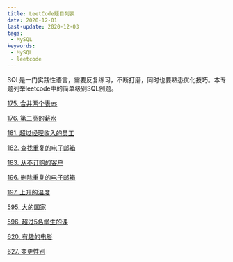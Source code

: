 ```yaml
---
title: LeetCode题目列表
date: 2020-12-01
last-update: 2020-12-03
tags:
 - MySQL
keywords:
 - MySQL
 - leetcode
---
```


SQL是一门实践性语言，需要反复练习，不断打磨，同时也要熟悉优化技巧。本专题列举leetcode中的简单级别SQL例题。

[175. 合并两个表es](175.%20合并两个表.md)<Badge text="简单" type="tip"/>  

[176. 第二高的薪水](176.%20第二高的薪水.md)<Badge text="简单" type="tip"/>

[181. 超过经理收入的员工](181.%20超过经理收入的员工.md)<Badge text="简单" type="tip"/>

[182. 查找重复的电子邮箱](182.%20查找重复的电子邮箱.md)<Badge text="简单" type="tip"/>

[183. 从不订购的客户](183.%20从不订购的客户.md)<Badge text="简单" type="tip"/>

[196. 删除重复的电子邮箱](196.%20删除重复的电子邮箱.md)<Badge text="简单" type="tip"/>

[197. 上升的温度](197.%20上升的温度.md)<Badge text="简单" type="tip"/>

[595. 大的国家](595.%20大的国家.md)<Badge text="简单" type="tip"/>

[596. 超过5名学生的课](596.%20超过5名学生的课.md)<Badge text="简单" type="tip"/>

[620. 有趣的电影](620.%20有趣的电影.md)<Badge text="简单" type="tip"/>

[627. 变更性别](627.%20变更性别.md)<Badge text="简单" type="tip"/>


